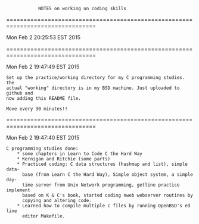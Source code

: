 
                NOTES on working on coding skills

================================================================================

Mon Feb  2 20:25:53 EST 2015



================================================================================

Mon Feb  2 19:47:49 EST 2015

    Set up the practice/working directory for my C programming studies. The 
    actual "working" directory is in my BSD machine. Just uploaded to github and
    now adding this README file.

    Move every 30 minutes!!

================================================================================

Mon Feb  2 19:47:40 EST 2015

    C programming studies done:
        * some chapters in Learn to Code C the Hard Way
        * Kernigan and Ritchie (some parts)
        * Practiced coding: C data structures (hashmap and list), simple data-
          base (from Learn C the Hard Way), Simple object system, a simple day-
          time server from Unix Network programming, getline practice implement
          based on K & C's book, started coding nweb webserver routines by
          copying and altering code.
        * Learned how to compile multiple c files by running OpenBSD's ed line
          editor Makefile.
